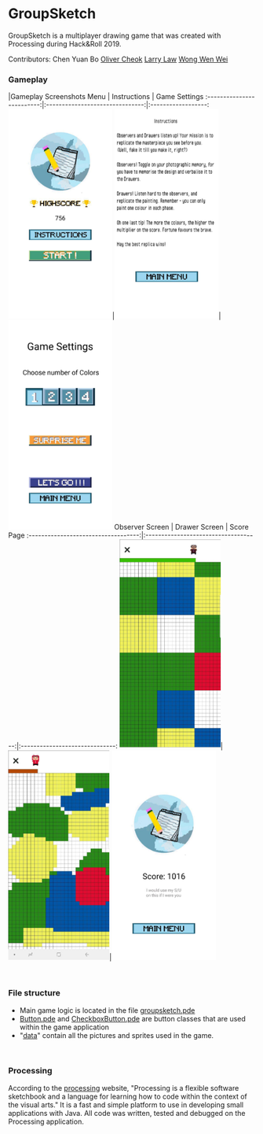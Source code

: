 # GroupSketch
GroupSketch is a multiplayer drawing game that was created with Processing during Hack&Roll 2019. 

Contributors:
Chen Yuan Bo
[Oliver Cheok](https://github.com/olivercheok20)
[Larry Law](https://github.com/larrylawl) 
[Wong Wen Wei](https://www.linkedin.com/in/wong-wen-wei/)

### Gameplay

|Gameplay Screenshots
Menu | Instructions  | Game Settings
:-------------------------:|:-------------------------------:|:------------------:
<img src="app_photos/menu.jpg" width="212" height="426">|<img  src="app_photos/instructions.jpg" width="212" height="426">|<img src="app_photos/gamesettings.jpg" width="212" height="426">
Observer Screen |  Drawer Screen |  Score Page
:-----------------------------------:|:------------------------------------:|:------------------------------:
<img src="app_photos/obs_screen.jpg" width="206" height="426">|<img src="app_photos/draw_screen.jpg" width="206" height="426">|<img src="app_photos/score.jpg" width="212" height="426">

<br>

### File structure

- Main game logic is located in the file [groupsketch.pde](game_files/groupsketch.pde)
- [Button.pde](game_files/Button.pde) and [CheckboxButton.pde](game_files/CheckboxButton.pde) are button classes that are used within the game application
- "[data](game_files/data/)" contain all the pictures and sprites used in the game.
<br>

### Processing
According to the [processing](https://processing.org/) website, "Processing is a flexible software sketchbook and a language for learning how to code within the context of the visual arts." It is a fast and simple platform to use in developing small applications with Java. All code was written, tested and debugged on the Processing application.

